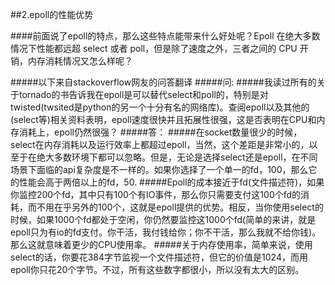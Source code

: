 ##2.epoll的性能优势

####前面说了epoll的特点，那么这些特点能带来什么好处呢？Epoll 在绝大多数情况下性能都远超 select 或者 poll，但是除了速度之外，三者之间的 CPU 开销，内存消耗情况又怎么样呢？

#####以下来自stackoverflow网友的问答翻译
#####问:
#####我读过所有的关于tornado的书告诉我在epoll是可以替代select和poll的，特别是对twisted(twsited是python的另一个十分有名的网络库)。查阅epoll以及其他的(select等)相关资料表明，epoll速度很快并且拓展性很强，这是否表明在CPU和内存消耗上，epoll仍然很强？
#####答：
#####在socket数量很少的时候，select在内存消耗以及运行效率上都超过epoll，当然，这个差距是非常小的，以至于在绝大多数环境下都可以忽略。但是，无论是选择select还是epoll，在不同场景下面临的api复杂度是不一样的。如果你选择了一个单一的fd，100，那么它的性能会高于两倍以上的fd，50.
#####Epoll的成本接近于fd(文件描述符)，如果你监控200个fd，其中只有100个有IO事件，那么你只需要支付这100个fd的消耗，而不用在乎另外的100个，这就是epoll提供的优势。相反，当你使用select的时候，如果1000个fd都处于空闲，你仍然要监控这1000个fd(简单的来讲，就是epoll只为有io的fd支付。你干活，我付钱给你；你不干活，那么我就不给你钱)。那么这就意味着更少的CPU使用率。
#####关于内存使用率，简单来说，使用select的话，你要花384字节监视一个文件描述符，但它的价值是1024，而用epoll你只花20个字节。不过，所有这些数字都很小，所以没有太大的区别。